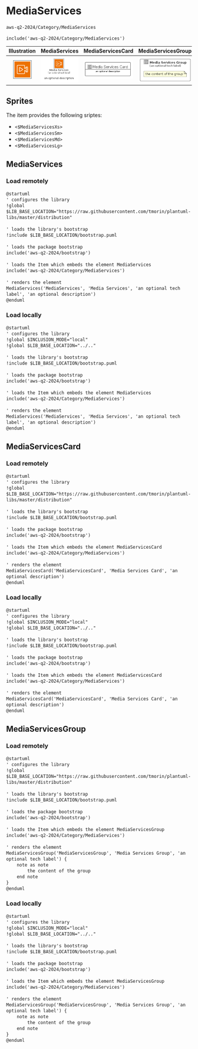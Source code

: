 # MediaServices


```text
aws-q2-2024/Category/MediaServices
```

```text
include('aws-q2-2024/Category/MediaServices')
```



| Illustration | MediaServices | MediaServicesCard | MediaServicesGroup |
| :---: | :---: | :---: | :---: |
| ![illustration for Illustration](../../aws-q2-2024/Category/MediaServices.png) | ![illustration for MediaServices](../../aws-q2-2024/Category/MediaServices.Local.png) | ![illustration for MediaServicesCard](../../aws-q2-2024/Category/MediaServicesCard.Local.png) | ![illustration for MediaServicesGroup](../../aws-q2-2024/Category/MediaServicesGroup.Local.png) |



## Sprites
The item provides the following sriptes:

- `<$MediaServicesXs>`
- `<$MediaServicesSm>`
- `<$MediaServicesMd>`
- `<$MediaServicesLg>`





## MediaServices

### Load remotely
```plantuml
@startuml
' configures the library
!global $LIB_BASE_LOCATION="https://raw.githubusercontent.com/tmorin/plantuml-libs/master/distribution"

' loads the library's bootstrap
!include $LIB_BASE_LOCATION/bootstrap.puml

' loads the package bootstrap
include('aws-q2-2024/bootstrap')

' loads the Item which embeds the element MediaServices
include('aws-q2-2024/Category/MediaServices')

' renders the element
MediaServices('MediaServices', 'Media Services', 'an optional tech label', 'an optional description')
@enduml
```

### Load locally
```plantuml
@startuml
' configures the library
!global $INCLUSION_MODE="local"
!global $LIB_BASE_LOCATION="../.."

' loads the library's bootstrap
!include $LIB_BASE_LOCATION/bootstrap.puml

' loads the package bootstrap
include('aws-q2-2024/bootstrap')

' loads the Item which embeds the element MediaServices
include('aws-q2-2024/Category/MediaServices')

' renders the element
MediaServices('MediaServices', 'Media Services', 'an optional tech label', 'an optional description')
@enduml
```

## MediaServicesCard

### Load remotely
```plantuml
@startuml
' configures the library
!global $LIB_BASE_LOCATION="https://raw.githubusercontent.com/tmorin/plantuml-libs/master/distribution"

' loads the library's bootstrap
!include $LIB_BASE_LOCATION/bootstrap.puml

' loads the package bootstrap
include('aws-q2-2024/bootstrap')

' loads the Item which embeds the element MediaServicesCard
include('aws-q2-2024/Category/MediaServices')

' renders the element
MediaServicesCard('MediaServicesCard', 'Media Services Card', 'an optional description')
@enduml
```

### Load locally
```plantuml
@startuml
' configures the library
!global $INCLUSION_MODE="local"
!global $LIB_BASE_LOCATION="../.."

' loads the library's bootstrap
!include $LIB_BASE_LOCATION/bootstrap.puml

' loads the package bootstrap
include('aws-q2-2024/bootstrap')

' loads the Item which embeds the element MediaServicesCard
include('aws-q2-2024/Category/MediaServices')

' renders the element
MediaServicesCard('MediaServicesCard', 'Media Services Card', 'an optional description')
@enduml
```

## MediaServicesGroup

### Load remotely
```plantuml
@startuml
' configures the library
!global $LIB_BASE_LOCATION="https://raw.githubusercontent.com/tmorin/plantuml-libs/master/distribution"

' loads the library's bootstrap
!include $LIB_BASE_LOCATION/bootstrap.puml

' loads the package bootstrap
include('aws-q2-2024/bootstrap')

' loads the Item which embeds the element MediaServicesGroup
include('aws-q2-2024/Category/MediaServices')

' renders the element
MediaServicesGroup('MediaServicesGroup', 'Media Services Group', 'an optional tech label') {
    note as note
        the content of the group
    end note
}
@enduml
```

### Load locally
```plantuml
@startuml
' configures the library
!global $INCLUSION_MODE="local"
!global $LIB_BASE_LOCATION="../.."

' loads the library's bootstrap
!include $LIB_BASE_LOCATION/bootstrap.puml

' loads the package bootstrap
include('aws-q2-2024/bootstrap')

' loads the Item which embeds the element MediaServicesGroup
include('aws-q2-2024/Category/MediaServices')

' renders the element
MediaServicesGroup('MediaServicesGroup', 'Media Services Group', 'an optional tech label') {
    note as note
        the content of the group
    end note
}
@enduml
```

